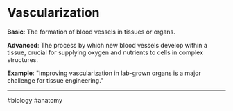 # Vascularization

**Basic**: The formation of blood vessels in tissues or organs.

**Advanced**: The process by which new blood vessels develop within a tissue, crucial for supplying oxygen and nutrients to cells in complex structures.

**Example**: "Improving vascularization in lab-grown organs is a major challenge for tissue engineering."

---
#biology #anatomy 